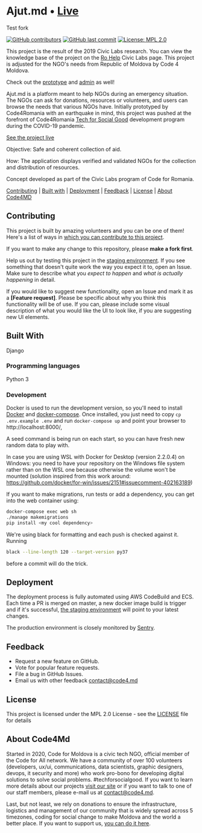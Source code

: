 # Ajut.md • [Live](https://ajut.md/)

Test fork

[![GitHub contributors](https://img.shields.io/github/contributors/code4moldova/ajut.md.svg?style=for-the-badge)](https://github.com/code4moldova/ajut.md/graphs/contributors) [![GitHub last commit](https://img.shields.io/github/last-commit/code4moldova/ajut.md.svg?style=for-the-badge)](https://github.com/code4moldova/ajut.md/commits/master) [![License: MPL 2.0](https://img.shields.io/badge/license-MPL%202.0-brightgreen.svg?style=for-the-badge)](https://opensource.org/licenses/MPL-2.0)

This project is the result of the 2019 Civic Labs research. You can view the knowledge base of the project on the [Ro Help](https://civiclabs.ro/ro/solutions/aid-management-hub) Civic Labs page. This project is adjusted for the NGO's needs from Republic of Moldova by Code 4 Moldova.

Check out the [prototype](https://www.figma.com/proto/Fm1mdnskOPnJCX1AWgpR3U/Ajut.md_Web-Design_UI?node-id=1%3A2&viewport=-265%2C-331%2C0.12936504185199738&scaling=scale-down-width) and [admin](https://www.figma.com/proto/Fm1mdnskOPnJCX1AWgpR3U/Ajut.md_Web-Design_UI?node-id=169%3A45&viewport=329%2C197%2C0.29047635197639465&scaling=min-zoom) as well!

Ajut.md is a platform meant to help NGOs during an emergency situation. The NGOs can ask for donations, resources or volunteers, and users can browse the needs that various NGOs have. Initially prototyped by Code4Romania with an earthquake in mind, this project was pushed at the forefront of Code4Romania [Tech for Social Good](https://tfsg.code4.ro/ro/) development program during the COVID-19 pandemic.

[See the project live](http://dev.ajut.md.ro/)

Objective: Safe and coherent collection of aid.

How: The application displays verified and validated NGOs for the collection and distribution of resources.

Concept developed as part of the Civic Labs program of Code for Romania.

[Contributing](#contributing) | [Built with](#built-with) | [Deployment](#deployment) | [Feedback](#feedback) | [License](#license) | [About Code4MD](#about-code4md)

## Contributing

This project is built by amazing volunteers and you can be one of them! Here's a list of ways in [which you can contribute to this project](.github/CONTRIBUTING.md).

If you want to make any change to this repository, please **make a fork first**.

Help us out by testing this project in the [staging environment](http://dev.ajut.md/). If you see something that doesn't quite work the way you expect it to, open an Issue. Make sure to describe what you _expect to happen_ and _what is actually happening_ in detail.

If you would like to suggest new functionality, open an Issue and mark it as a __[Feature request]__. Please be specific about why you think this functionality will be of use. If you can, please include some visual description of what you would like the UI to look like, if you are suggesting new UI elements. 

## Built With

Django

### Programming languages

Python 3

### Development
Docker is used to run the development version, so you'll need to install [Docker](https://docs.docker.com/install/) and [docker-compose](https://docs.docker.com/compose/install/).
Once installed, you just need to copy `cp .env.example .env` and run `docker-compose up` and point your browser to http://localhost:8000/,

A seed command is being run on each start, so you can have fresh new random data to play with. 

In case you are using WSL with Docker for Desktop (version 2.2.0.4) on Windows: you need to have your repository on the Windows file system rather than on the WSL one because otherwise the volume won't be mounted (solution inspired from this work around: https://github.com/docker/for-win/issues/2151#issuecomment-402163189)

If you want to make migrations, run tests or add a dependency, you can get into the web container using:
```bash
docker-compose exec web sh
./manage makemigrations
pip install <my cool dependency>
```

We're using black for formatting and each push is checked against it. Running 
```bash
black --line-length 120 --target-version py37
```
before a commit will do the trick.

## Deployment
The deployment process is fully automated using AWS CodeBuild and ECS. Each time a PR is merged on master, a new docker image build is trigger and if it's successful, [the staging environment](http://dev.ajut.md/) will point to your latest changes.

The production environment is closely monitored by [Sentry](https://sentry.io).

## Feedback

* Request a new feature on GitHub.
* Vote for popular feature requests.
* File a bug in GitHub Issues.
* Email us with other feedback contact@code4.md

## License

This project is licensed under the MPL 2.0 License - see the [LICENSE](LICENSE) file for details

## About Code4Md

Started in 2020, Code for Moldova is a civic tech NGO, official member of the Code for All network. We have a community of over 100 volunteers (developers, ux/ui, communications, data scientists, graphic designers, devops, it security and more) who work pro-bono for developing digital solutions to solve social problems. #techforsocialgood. If you want to learn more details about our projects [visit our site](https://www.code4.md/) or if you want to talk to one of our staff members, please e-mail us at contact@code4.md.

Last, but not least, we rely on donations to ensure the infrastructure, logistics and management of our community that is widely spread across 5 timezones, coding for social change to make Moldova and the world a better place. If you want to support us, [you can do it here](https://code4.md/donate/).
